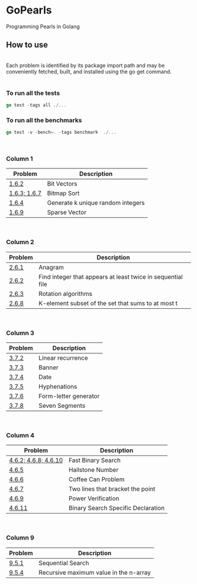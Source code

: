 # GoPearls
Programming Pearls in Golang
<br />

## How to use 
<br />
Each problem is identified by its package import path and may be conveniently fetched, built, and installed using the go get command.
<br /><br />

### To run all the tests

```go
go test -tags all ./...
```

### To run all the benchmarks

```go 
go test -v -bench=. -tags benchmark  ./...
```
<br />

### Column 1

Problem | Description
------------ | -------------
[1.6.2](https://github.com/LuigiAndrea/GoPearls/tree/master/column1-oyster/bit-vectors)| Bit Vectors
[1.6.3; 1.6.7](https://github.com/LuigiAndrea/GoPearls/tree/master/column1-oyster/sort-file-with-bit-vectors) | Bitmap Sort
[1.6.4](https://github.com/LuigiAndrea/GoPearls/tree/master/column1-oyster/generate-k-random-integer) | Generate k unique random integers
[1.6.9](https://github.com/LuigiAndrea/GoPearls/tree/master/column1-oyster/sparse-vector) | Sparse Vector
<br />

### Column 2

Problem | Description
------------ | -------------
[2.6.1](https://github.com/LuigiAndrea/GoPearls/tree/master/column2-aha/anagram)| Anagram
[2.6.2](https://github.com/LuigiAndrea/GoPearls/tree/master/column2-aha/atleast-twice)| Find integer that appears at least twice in sequential file
[2.6.3](https://github.com/LuigiAndrea/GoPearls/tree/master/column2-aha/rotate)| Rotation algorithms
[2.6.8](https://github.com/LuigiAndrea/GoPearls/tree/master/column2-aha/k-element-subset)| K-element subset of the set that sums to at most t
<br />

### Column 3

Problem | Description
------------ | -------------
[3.7.2](https://github.com/LuigiAndrea/GoPearls/tree/master/column3-data-structures/linear-recurrence)| Linear recurrence
[3.7.3](https://github.com/LuigiAndrea/GoPearls/tree/master/column3-data-structures/letters)| Banner
[3.7.4](https://github.com/LuigiAndrea/GoPearls/tree/master/column3-data-structures/date-problems)| Date
[3.7.5](https://github.com/LuigiAndrea/GoPearls/tree/master/column3-data-structures/hyphenations)| Hyphenations
[3.7.6](https://github.com/LuigiAndrea/GoPearls/tree/master/column3-data-structures/form-letter-generator)| Form-letter generator
[3.7.8](https://github.com/LuigiAndrea/GoPearls/tree/master/column3-data-structures/seven-segments)| Seven Segments
<br />

### Column 4

Problem | Description
------------ | -------------
[4.6.2; 4.6.8; 4.6.10](https://github.com/LuigiAndrea/GoPearls/tree/master/column4-correct-programs/fast-binary-search)| Fast Binary Search
[4.6.5](https://github.com/LuigiAndrea/GoPearls/tree/master/column4-correct-programs/hailstone-number)| Hailstone Number
[4.6.6](https://github.com/LuigiAndrea/GoPearls/tree/master/column4-correct-programs/coffee-can-problem)| Coffee Can Problem
[4.6.7](https://github.com/LuigiAndrea/GoPearls/tree/master/column4-correct-programs/lines-bracket-point)| Two lines that bracket the point
[4.6.9](https://github.com/LuigiAndrea/GoPearls/tree/master/column4-correct-programs/power)| Power Verification
[4.6.11](https://github.com/LuigiAndrea/GoPearls/tree/master/column4-correct-programs/binary-search-declaration)| Binary Search Specific Declaration
<br />

### Column 9

Problem | Description
------------ | -------------
[9.5.1](https://github.com/LuigiAndrea/GoPearls/tree/master/column9-code-tuning/sequential-search)| Sequential Search
[9.5.4](https://github.com/LuigiAndrea/GoPearls/tree/master/column9-code-tuning/maximum-value-array)| Recursive maximum value in the n-array
